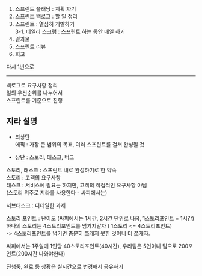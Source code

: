 1. 스프린트 플래닝 : 계획 짜기  
2. 스프린트 백로그 : 할 일 정리  
3. 스프린트 : 열심히 개발하기  
3-1. 데일리 스크럼 : 스프린트 하는 동안 매일 하기  
4. 결과물  
5. 스프린트 리뷰   
6. 회고   

다시 1번으로  

---

백로그로 요구사항 정리  
일의 우선순위를 나누어서  
스프린트를 기준으로 진행

## 지라 설명

- 최상단  
에픽 : 가장 큰 범위의 목표, 여러 스프린트를 걸쳐 완성될 것


- 상단 : 스토리, 태스크, 버그  

스토리, 태스크 : 스프린트 내로 완성하기로 한 약속   
스토리 : 고객의 요구사항   
태스크 : 서비스에 필요는 하지만, 고객의 직접적인 요구사항 아님  
(스토리 위주로 지라를 사용한다 - 싸피에서는)

서브태스크 : 디테일한 과제


스토리 포인트 : 난이도 (싸피에서는 1시간, 2시간 단위로 나옴, 1스토리포인트 = 1시간)   
하나의 스토리는 4스토리포인트를 넘기지말자 ( 1스토리 <= 4스토리포인트)   
-> 4스토리포인트를 넘기면 충분히 쪼개지 못한 것이니 더 쪼개자.

싸피에서는 1주일에 1인당 40스토리포인트(40시간), 우리팀은 5인이니 팀으로 200포인트(200시간 나와야한다)


진행중, 완료 등 상황은 실시간으로 변경해서 공유하기



